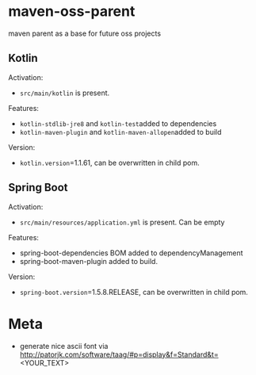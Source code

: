 

# maven-oss-parent

maven parent as a base for future oss projects

## Kotlin

Activation:

* `src/main/kotlin` is present.

Features:

* `kotlin-stdlib-jre8` and `kotlin-test`added to dependencies
* `kotlin-maven-plugin`  and `kotlin-maven-allopen`added to build

Version:

* `kotlin.version`=1.1.61, can be overwritten in child pom.

## Spring Boot

Activation: 

* `src/main/resources/application.yml` is present. Can be empty

Features:

* spring-boot-dependencies BOM added to dependencyManagement
* spring-boot-maven-plugin added to build.

Version:

* `spring-boot.version`=1.5.8.RELEASE, can be overwritten in child pom. 

# Meta

* generate nice ascii font via http://patorjk.com/software/taag/#p=display&f=Standard&t=<YOUR_TEXT>
